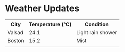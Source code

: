# Weather Updates

<!-- WEATHER-UPDATE-START -->
<table><tr><th>City</th><th>Temperature (°C)</th><th>Condition</th></tr><tr><td>Valsad</td><td>24.1</td><td>Light rain shower</td></tr><tr><td>Boston</td><td>15.2</td><td>Mist</td></tr><tr><td></td><td></td><td></td></tr></table>
<!-- WEATHER-UPDATE-END -->
